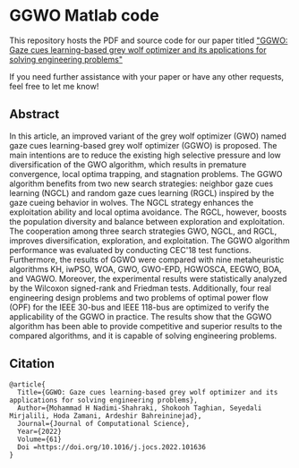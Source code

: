 # GGWO Matlab code

This repository hosts the PDF and source code for our paper titled ["GGWO: Gaze cues learning-based grey wolf optimizer and its applications for solving engineering problems"](https://www.sciencedirect.com/science/article/abs/pii/S1877750322000588)<p>
 
If you need further assistance with your paper or have any other requests, feel free to let me know!

## Abstract
In this article, an improved variant of the grey wolf optimizer (GWO) named gaze cues learning-based grey wolf optimizer (GGWO) is proposed. The main intentions are to reduce the existing high selective pressure and low diversification of the GWO algorithm, which results in premature convergence, local optima trapping, and stagnation problems. The GGWO algorithm benefits from two new search strategies: neighbor gaze cues learning (NGCL) and random gaze cues learning (RGCL) inspired by the gaze cueing behavior in wolves. The NGCL strategy enhances the exploitation ability and local optima avoidance. The RGCL, however, boosts the population diversity and balance between exploration and exploitation. The cooperation among three search strategies GWO, NGCL, and RGCL, improves diversification, exploration, and exploitation. The GGWO algorithm performance was evaluated by conducting CEC'18 test functions. Furthermore, the results of GGWO were compared with nine metaheuristic algorithms KH, iwPSO, WOA, GWO, GWO-EPD, HGWOSCA, EEGWO, BOA, and VAGWO. Moreover, the experimental results were statistically analyzed by the Wilcoxon signed-rank and Friedman tests. Additionally, four real engineering design problems and two problems of optimal power flow (OPF) for the IEEE 30-bus and IEEE 118-bus are optimized to verify the applicability of the GGWO in practice. The results show that the GGWO algorithm has been able to provide competitive and superior results to the compared algorithms, and it is capable of solving engineering problems.


## Citation

```
@article{
  Title={GGWO: Gaze cues learning-based grey wolf optimizer and its applications for solving engineering problems},
  Author={Mohammad H Nadimi-Shahraki, Shokooh Taghian, Seyedali Mirjalili, Hoda Zamani, Ardeshir Bahreininejad},
  Journal={Journal of Computational Science},
  Year={2022}
  Volume={61}
  Doi =https://doi.org/10.1016/j.jocs.2022.101636
}
```
